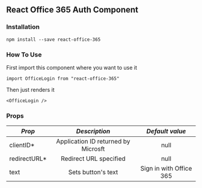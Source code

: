 ## React Office 365 Auth Component

### Installation

`npm install --save react-office-365`

### How To Use

First import this component where you want to use it

`import OfficeLogin from "react-office-365"`

Then just renders it

`<OfficeLogin />`

### Props

| _Prop_        |            _Description_            |     _Default value_     |
| ------------- | :---------------------------------: | :---------------------: |
| clientID\*    | Application ID returned by Microsft |          null           |
| redirectURL\* |       Redirect URL specified        |          null           |
| text          |         Sets button's text          | Sign in with Office 365 |
